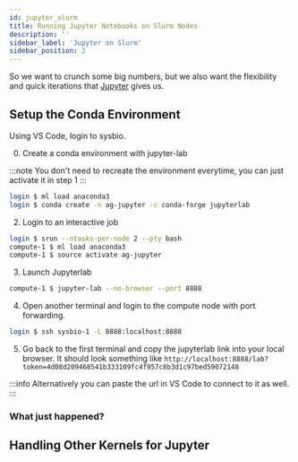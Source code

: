 ```yaml
---
id: jupyter_slurm
title: Running Jupyter Notebooks on Slurm Nodes
description: ''
sidebar_label: 'Jupyter on Slurm'
sidebar_position: 2
---
```


So we want to crunch some big numbers, but we also want the flexibility and
quick iterations that [Jupyter](../week_02/jupyter) gives us.

## Setup the Conda Environment

Using VS Code, login to sysbio.


0. Create a conda environment with jupyter-lab

:::note
You don't need to recreate the environment everytime, you can just activate it in step 1
:::

```bash
login $ ml load anaconda3
login $ conda create -n ag-jupyter -c conda-forge jupyterlab
```


2. Login to an interactive job

```bash
login $ srun --ntasks-per-node 2 --pty bash
compute-1 $ ml load anaconda3
compute-1 $ source activate ag-jupyter
```

3. Launch Jupyterlab

```bash
compute-1 $ jupyter-lab --no-browser --port 8888
```

4. Open another terminal and login to the compute node with port forwarding.

```bash
login $ ssh sysbio-1 -L 8888:localhost:8888
```

5. Go back to the first terminal and copy the jupyterlab link into your local browser. It should look something like `http://localhost:8888/lab?token=4d08d209468541b333109fc4f957c8b3d1c97bed59072148`

:::info
Alternatively you can paste the url in VS Code to connect to it as well.
:::


### What just happened?

## Handling Other Kernels for Jupyter

[^1]: [Alexander Lab @ WHOI](https://alexanderlabwhoi.github.io/post/2019-03-08_jpn-slurm/)
[^2]: [Yale Center for Research Computering Jupyter docs](https://docs.ycrc.yale.edu/clusters-at-yale/guides/jupyter/)
[^3]: [jejjohnson/research_journal](https://jejjohnson.github.io/research_journal/tutorials/remote_computing/vscode_jlab/)
